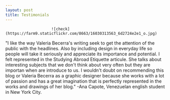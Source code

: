 ```yaml
---
layout: post
title: Testimonials
---
```


                        ![check](https://farm9.staticflickr.com/8663/16030313563_6d2724e2e1_o.jpg)

"I like the way Valeria Becerra's writing seek to get the attention of the public with the headlines. Also by including design in everyday life so people will take it seriously and appreciate its importance and potential. I felt represented in the Studying Abroad Etiquette articule. She talks about interesting subjects that we don't think about very often but they are importan when are introduce to us. I wouldn't doubt on recommending this blog or Valeria Becerra as a graphic designer because she works with a lot of passion and has a great imagination that is perfectly represented in the works and drawings of her blog." -Ana Capote, Venezuelan english student in New York City. 


